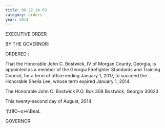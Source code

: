```yaml
---
title: 08.22.14.09
category: orders
year: 2014
---
```

 

EXECUTIVE ORDER

BY THE GOVERNOR:

ORDERED :

That the Honorable John C. Bostwick, IV of Morgan County,
Georgia, is appointed as a member of the Georgia Fireﬁghter
Standards and Training Council, for a term of ofﬁce ending January
1, 2017, to succeed the Honorable Sheila Lee, whose term expired
January 1, 2014.

The Honorable John C. Bostwick
P.O. Box 308
Bostwick, Georgia 30623

This twenty-second day of August, 2014

‘(\t1IO~o»v\BeaL

GOVERNOR

